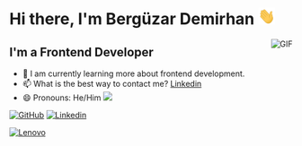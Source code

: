 # Hi there, I'm Bergüzar Demirhan <img width="30px" height="30px" src="https://github.com/SatYu26/SatYu26/raw/master/Assets/Hi.gif" />

<img align="right" alt="GIF" height="160px" src="https://octodex.github.com/images/daftpunktocat-guy.gif" />

## I'm a Frontend Developer

- 🌱 I am currently learning more about frontend development.
- 📫 What is the best way to contact me? [Linkedin](https://www.linkedin.com/in/berg%C3%BCzar-demirhan)
- 😄 Pronouns: He/Him ![](https://komarev.com/ghpvc/?username=berguzardemirhan&color=E42022)

[![GitHub](https://img.shields.io/badge/Github-100000?style=for-the-badge&logo=github&logoColor=white)](https://github.com/berguzardemirhan/)
[![Linkedin](https://img.shields.io/badge/Linkedin-0077B5?style=for-the-badge&logo=linkedin&logoColor=white)](https://www.linkedin.com/in/berg%C3%BCzar-demirhan)

[![Lenovo](https://img.shields.io/badge/Lenovo-%C4%B0deapad_3-999999?style=for-the-badge&logo=lenovo&logoColor=E42022)](#)

